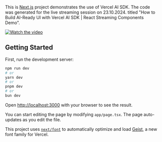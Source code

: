 This is [Next.js](https://nextjs.org) project demonstrates the use of Vercel AI SDK. The code was generated for the live streaming session on 23.10.2024. titled "How to Build AI-Ready UI with Vercel AI SDK | React Streaming Components Demo".

[![Watch the video](https://img.youtube.com/vi/nLWYmyIC/0.jpg)](https://youtube.com/live/nLWYmyICwV8)

## Getting Started

First, run the development server:

```bash
npm run dev
# or
yarn dev
# or
pnpm dev
# or
bun dev
```

Open [http://localhost:3000](http://localhost:3000) with your browser to see the result.

You can start editing the page by modifying `app/page.tsx`. The page auto-updates as you edit the file.

This project uses [`next/font`](https://nextjs.org/docs/app/building-your-application/optimizing/fonts) to automatically optimize and load [Geist](https://vercel.com/font), a new font family for Vercel.